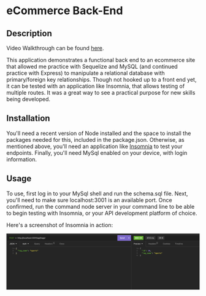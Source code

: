 # eCommerce Back-End

## Description

Video Walkthrough can be found [here](https://drive.google.com/file/d/1uP2lwOTKsrqfTiJyUxz-qUUBk-Ewfcd2/view).

This application demonstrates a functional back end to an ecommerce site that allowed me practice with Sequelize and MySQL (and continued practice with Express) to manipulate a relational database with primary/foreign key relationships. Though not hooked up to a front end yet, it can be tested with an application like Insomnia, that allows testing of multiple routes. It was a great way to see a practical purpose for new skills being developed.

## Installation

You'll need a recent version of Node installed and the space to install the packages needed for this, included in the package.json. Otherwise, as mentioned above, you'll need an application like [Insomnia](https://insomnia.rest/) to test your endpoints. Finally, you'll need MySql enabled on your device, with login information.

## Usage

To use, first log in to your MySql shell and run the schema.sql file. Next, you'll need to make sure localhost:3001 is an available port. Once confirmed, run the command node server in your command line to be able to begin testing with Insomnia, or your API development platform of choice.

Here's a screenshot of Insomnia in action:

![screenshot of insomnia test](images/screenshot_insomnia.png)
